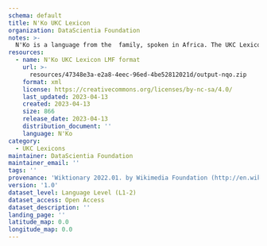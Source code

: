 ```yaml
---
schema: default
title: N'Ko UKC Lexicon
organization: DataScientia Foundation
notes: >-
  N'Ko is a language from the  family, spoken in Africa. The UKC Lexicon of N'Ko is represented as a lexico-semantic network. It consists of words, word senses, synsets, as well as sense-level and synset-level relationships.
resources:
  - name: N'Ko UKC Lexicon LMF format
    url: >-
      resources/47348e3a-e2a8-4eec-96ed-4be52812021d/output-nqo.zip
    format: xml
    license: https://creativecommons.org/licenses/by-nc-sa/4.0/
    last_updated: 2023-04-13
    created: 2023-04-13
    size: 866
    release_date: 2023-04-13
    distribution_document: ''
    language: N'Ko
category:
  - UKC Lexicons
maintainer: DataScientia Foundation
maintainer_email: ''
tags: ''
provenance: 'Wiktionary 2022.01. by Wikimedia Foundation (http://en.wiktionary.org); Princeton WordNet 2.1 by Princeton University (https://wordnet.princeton.edu)'
version: '1.0'
dataset_level: Language Level (L1-2)
dataset_access: Open Access
dataset_description: ''
landing_page: ''
latitude_map: 0.0
longitude_map: 0.0
---
```

